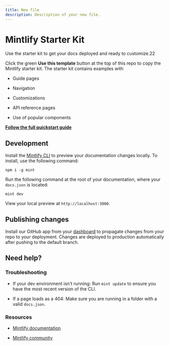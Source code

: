 ```yaml
---
title: New file
description: Description of your new file.
---
```


# Mintlify Starter Kit

Use the starter kit to get your docs deployed and ready to customize.22

Click the green **Use this template** button at the top of this repo to copy the Mintlify starter kit. The starter kit contains examples with

* Guide pages

* Navigation

* Customizations

* API reference pages

* Use of popular components

[**Follow the full quickstart guide**](https://starter.mintlify.com/quickstart)

## Development

Install the [Mintlify CLI](https://www.npmjs.com/package/mint) to preview your documentation changes locally. To install, use the following command:

```theme="github-light" theme="github-light" dark-theme="github-dark"
npm i -g mint
```

Run the following command at the root of your documentation, where your `docs.json` is located:

```theme="github-light" theme="github-light" dark-theme="github-dark"
mint dev
```

View your local preview at `http://localhost:3000`.

## Publishing changes

Install our GitHub app from your [dashboard](https://dashboard.mintlify.com/settings/organization/github-app) to propagate changes from your repo to your deployment. Changes are deployed to production automatically after pushing to the default branch.

## Need help?

### Troubleshooting

* If your dev environment isn't running: Run `mint update` to ensure you have the most recent version of the CLI.

* If a page loads as a 404: Make sure you are running in a folder with a valid `docs.json`.

### Resources

* [Mintlify documentation](https://mintlify.com/docs)

* [Mintlify community](https://mintlify.com/community)
